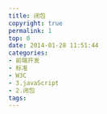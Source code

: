 ```yaml
---
title: 闭包
copyright: true
permalink: 1
top: 0
date: 2014-01-28 11:51:44
categories:
- 前端开发
- 标准
- W3C
- 3.javaScript
- 2.闭包
tags:
---
```

